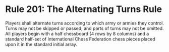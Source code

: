 # Rule 201: The Alternating Turns Rule

Players shall alternate turns according to which army or armies they control. Turns may not be skipped or passed, and parts of turns may not be omitted. All players begin with a half chessboard (4 rows by 8 columns) and a standard half-set of International Chess Federation chess pieces placed upon it in the standard initial array.